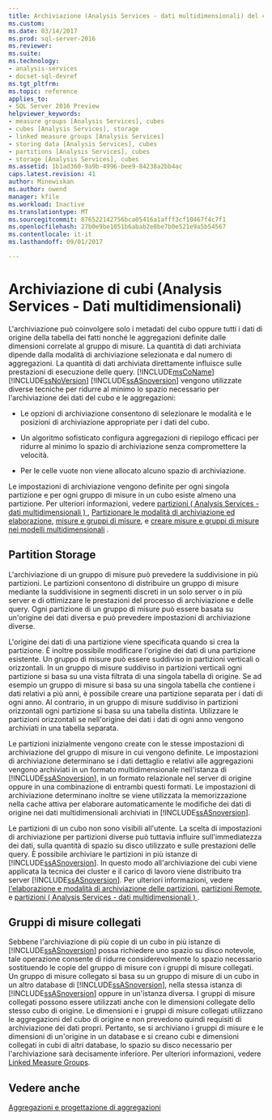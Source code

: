 ```yaml
---
title: Archiviazione (Analysis Services - dati multidimensionali) del cubo | Documenti Microsoft
ms.custom: 
ms.date: 03/14/2017
ms.prod: sql-server-2016
ms.reviewer: 
ms.suite: 
ms.technology:
- analysis-services
- docset-sql-devref
ms.tgt_pltfrm: 
ms.topic: reference
applies_to:
- SQL Server 2016 Preview
helpviewer_keywords:
- measure groups [Analysis Services], cubes
- cubes [Analysis Services], storage
- linked measure groups [Analysis Services]
- storing data [Analysis Services], cubes
- partitions [Analysis Services], cubes
- storage [Analysis Services], cubes
ms.assetid: 1b1ad360-9a9b-4996-bee9-84238a2bb4ac
caps.latest.revision: 41
author: Minewiskan
ms.author: owend
manager: kfile
ms.workload: Inactive
ms.translationtype: MT
ms.sourcegitcommit: 876522142756bca05416a1afff3cf10467f4c7f1
ms.openlocfilehash: 27b0e9be1051b6abab2e0be7b0e521e9a5b54567
ms.contentlocale: it-it
ms.lasthandoff: 09/01/2017

---
```

# <a name="cube-storage-analysis-services---multidimensional-data"></a>Archiviazione di cubi (Analysis Services - Dati multidimensionali)
  L'archiviazione può coinvolgere solo i metadati del cubo oppure tutti i dati di origine della tabella dei fatti nonché le aggregazioni definite dalle dimensioni correlate al gruppo di misure. La quantità di dati archiviata dipende dalla modalità di archiviazione selezionata e dal numero di aggregazioni. La quantità di dati archiviata direttamente influisce sulle prestazioni di esecuzione delle query. [!INCLUDE[msCoName](../../includes/msconame-md.md)][!INCLUDE[ssNoVersion](../../includes/ssnoversion-md.md)] [!INCLUDE[ssASnoversion](../../includes/ssasnoversion-md.md)] vengono utilizzate diverse tecniche per ridurre al minimo lo spazio necessario per l'archiviazione dei dati del cubo e le aggregazioni:  
  
-   Le opzioni di archiviazione consentono di selezionare le modalità e le posizioni di archiviazione appropriate per i dati del cubo.  
  
-   Un algoritmo sofisticato configura aggregazioni di riepilogo efficaci per ridurre al minimo lo spazio di archiviazione senza compromettere la velocità.  
  
-   Per le celle vuote non viene allocato alcuno spazio di archiviazione.  
  
 Le impostazioni di archiviazione vengono definite per ogni singola partizione e per ogni gruppo di misure in un cubo esiste almeno una partizione. Per ulteriori informazioni, vedere [partizioni &#40; Analysis Services - dati multidimensionali &#41; ](../../analysis-services/multidimensional-models-olap-logical-cube-objects/partitions-analysis-services-multidimensional-data.md), [Partizionare le modalità di archiviazione ed elaborazione](../../analysis-services/multidimensional-models-olap-logical-cube-objects/partitions-partition-storage-modes-and-processing.md), [misure e gruppi di misure](../../analysis-services/multidimensional-models/measures-and-measure-groups.md), e [creare misure e gruppi di misure nei modelli multidimensionali](../../analysis-services/multidimensional-models/create-measures-and-measure-groups-in-multidimensional-models.md) .  
  
## <a name="partition-storage"></a>Partition Storage  
 L'archiviazione di un gruppo di misure può prevedere la suddivisione in più partizioni. Le partizioni consentono di distribuire un gruppo di misure mediante la suddivisione in segmenti discreti in un solo server o in più server e di ottimizzare le prestazioni del processo di archiviazione e delle query. Ogni partizione di un gruppo di misure può essere basata su un'origine dei dati diversa e può prevedere impostazioni di archiviazione diverse.  
  
 L'origine dei dati di una partizione viene specificata quando si crea la partizione. È inoltre possibile modificare l'origine dei dati di una partizione esistente. Un gruppo di misure può essere suddiviso in partizioni verticali o orizzontali. In un gruppo di misure suddiviso in partizioni verticali ogni partizione si basa su una vista filtrata di una singola tabella di origine. Se ad esempio un gruppo di misure si basa su una singola tabella che contiene i dati relativi a più anni, è possibile creare una partizione separata per i dati di ogni anno. Al contrario, in un gruppo di misure suddiviso in partizioni orizzontali ogni partizione si basa su una tabella distinta. Utilizzare le partizioni orizzontali se nell'origine dei dati i dati di ogni anno vengono archiviati in una tabella separata.  
  
 Le partizioni inizialmente vengono create con le stesse impostazioni di archiviazione del gruppo di misure in cui vengono definite. Le impostazioni di archiviazione determinano se i dati dettaglio e relativi alle aggregazioni vengono archiviati in un formato multidimensionale nell'istanza di [!INCLUDE[ssASnoversion](../../includes/ssasnoversion-md.md)], in un formato relazionale nel server di origine oppure in una combinazione di entrambi questi formati. Le impostazioni di archiviazione determinano inoltre se viene utilizzata la memorizzazione nella cache attiva per elaborare automaticamente le modifiche dei dati di origine nei dati multidimensionali archiviati in [!INCLUDE[ssASnoversion](../../includes/ssasnoversion-md.md)].  
  
 Le partizioni di un cubo non sono visibili all'utente. La scelta di impostazioni di archiviazione per partizioni diverse può tuttavia influire sull'immediatezza dei dati, sulla quantità di spazio su disco utilizzato e sulle prestazioni delle query. È possibile archiviare le partizioni in più istanze di [!INCLUDE[ssASnoversion](../../includes/ssasnoversion-md.md)]. In questo modo all'archiviazione dei cubi viene applicata la tecnica dei cluster e il carico di lavoro viene distribuito tra server [!INCLUDE[ssASnoversion](../../includes/ssasnoversion-md.md)]. Per ulteriori informazioni, vedere [l'elaborazione e modalità di archiviazione delle partizioni](../../analysis-services/multidimensional-models-olap-logical-cube-objects/partitions-partition-storage-modes-and-processing.md), [partizioni Remote](../../analysis-services/multidimensional-models-olap-logical-cube-objects/partitions-remote-partitions.md), e [partizioni &#40; Analysis Services - dati multidimensionali &#41; ](../../analysis-services/multidimensional-models-olap-logical-cube-objects/partitions-analysis-services-multidimensional-data.md).  
  
## <a name="linked-measure-groups"></a>Gruppi di misure collegati  
 Sebbene l'archiviazione di più copie di un cubo in più istanze di [!INCLUDE[ssASnoversion](../../includes/ssasnoversion-md.md)] possa richiedere uno spazio su disco notevole, tale operazione consente di ridurre considerevolmente lo spazio necessario sostituendo le copie del gruppo di misure con i gruppi di misure collegati. Un gruppo di misure collegato si basa su un gruppo di misure di un cubo in un altro database di [!INCLUDE[ssASnoversion](../../includes/ssasnoversion-md.md)], nella stessa istanza di [!INCLUDE[ssASnoversion](../../includes/ssasnoversion-md.md)] oppure in un'istanza diversa. I gruppi di misure collegati possono essere utilizzati anche con le dimensioni collegate dello stesso cubo di origine. Le dimensioni e i gruppi di misure collegati utilizzano le aggregazioni del cubo di origine e non prevedono quindi requisiti di archiviazione dei dati propri. Pertanto, se si archiviano i gruppi di misure e le dimensioni di un'origine in un database e si creano cubi e dimensioni collegati in cubi di altri database, lo spazio su disco necessario per l'archiviazione sarà decisamente inferiore. Per ulteriori informazioni, vedere [Linked Measure Groups](../../analysis-services/multidimensional-models/linked-measure-groups.md).  
  
## <a name="see-also"></a>Vedere anche  
 [Aggregazioni e progettazione di aggregazioni](../../analysis-services/multidimensional-models-olap-logical-cube-objects/aggregations-and-aggregation-designs.md)  
  
  


